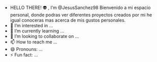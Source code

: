 -  HELLO THERE! 👽 , I’m @JesusSanchez98
  Bienvenido a mi espacio personal, donde podras ver diferentes proyectos creados por mi he igual conoceras mas acerca de mis gustos personales.
- 👀 I’m interested in ...
- 🌱 I’m currently learning ...
- 💞️ I’m looking to collaborate on ...
- 📫 How to reach me ...
- 😄 Pronouns: ...
- ⚡ Fun fact: ...

<!---
JesusSanchez98/JesusSanchez98 is a ✨ special ✨ repository because its `README.md` (this file) appears on your GitHub profile.
You can click the Preview link to take a look at your changes.
--->
